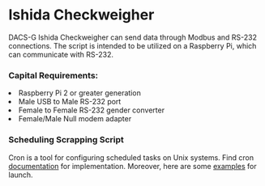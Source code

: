 # Ishida Checkweigher
DACS-G Ishida Checkweigher can send data through Modbus and RS-232 connections. The script is intended to be utilized on a Raspberry Pi, which can communicate with RS-232.

### Capital Requirements:
<li>Raspberry Pi 2 or greater generation</li>
<li>Male USB to Male RS-232 port</li>
<li>Female to Female RS-232 gender converter</li>
<li>Female/Male Null modem adapter</li>

### Scheduling Scrapping Script
Cron is a tool for configuring scheduled tasks on Unix systems. Find cron <a href='https://www.raspberrypi.org/documentation/linux/usage/cron.md'> documentation</a> for implementation. Moreover, here are some <a href='https://crontab.guru/'> examples</a> for launch.
